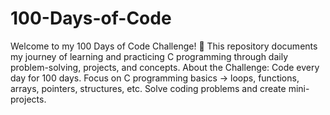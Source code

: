 # 100-Days-of-Code
Welcome to my 100 Days of Code Challenge! 🚀
This repository documents my journey of learning and practicing C programming through daily problem-solving, projects, and concepts.
About the Challenge:
Code every day for 100 days.
Focus on C programming basics → loops, functions, arrays, pointers, structures, etc.
Solve coding problems and create mini-projects.
